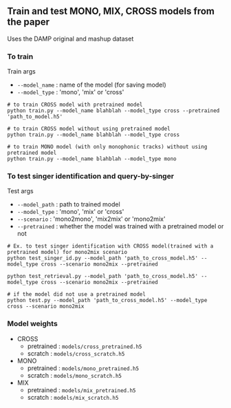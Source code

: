 ## Train and test MONO, MIX, CROSS models from the paper
Uses the DAMP original and mashup dataset  

### To train
Train args
* `--model_name` : name of the model (for saving model)
* `--model_type` : 'mono', 'mix' or 'cross'

``` 
# to train CROSS model with pretrained model
python train.py --model_name blahblah --model_type cross --pretrained 'path_to_model.h5' 

# to train CROSS model without using pretrained model
python train.py --model_name blahblah --model_type cross

# to train MONO model (with only monophonic tracks) without using pretrained model
python train.py --model_name blahblah --model_type mono 
```

### To test singer identification and query-by-singer
Test args
* `--model_path` : path to trained model
* `--model_type` : 'mono', 'mix' or 'cross'
* `--scenario` : 'mono2mono', 'mix2mix' or 'mono2mix' 
* `--pretrained` : whether the model was trained with a pretrained model or not 

```
# Ex. to test singer identification with CROSS model(trained with a pretrained model) for mono2mix scenario
python test_singer_id.py --model_path 'path_to_cross_model.h5' --model_type cross --scenario mono2mix --pretrained

python test_retrieval.py --model_path 'path_to_cross_model.h5' --model_type cross --scenario mono2mix --pretrained

# if the model did not use a pretrained model
python test.py --model_path 'path_to_cross_model.h5' --model_type cross --scenario mono2mix 
```

### Model weights
* CROSS
    * pretrained : `models/cross_pretrained.h5`
    * scratch : `models/cross_scratch.h5`
* MONO 
    * pretrained : `models/mono_pretrained.h5`
    * scratch : `models/mono_scratch.h5`
* MIX 
    * pretrained : `models/mix_pretrained.h5`
    * scratch : `models/mix_scratch.h5`



